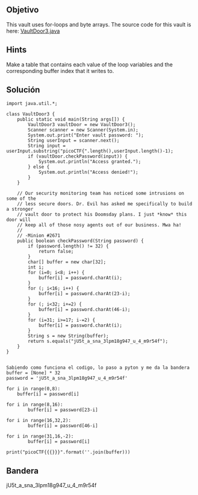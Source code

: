 ## Objetivo
This vault uses for-loops and byte arrays. The source code for this vault is here: [VaultDoor3.java](https://jupiter.challenges.picoctf.org/static/943ea40e3f54fca6d2145fa7aadc5e09/VaultDoor3.java)

## Hints
Make a table that contains each value of the loop variables and the corresponding buffer index that it writes to.

## Solución

```
import java.util.*;

class VaultDoor3 {
    public static void main(String args[]) {
        VaultDoor3 vaultDoor = new VaultDoor3();
        Scanner scanner = new Scanner(System.in);
        System.out.print("Enter vault password: ");
        String userInput = scanner.next();
        String input = userInput.substring("picoCTF{".length(),userInput.length()-1);
        if (vaultDoor.checkPassword(input)) {
            System.out.println("Access granted.");
        } else {
            System.out.println("Access denied!");
        }
    }

    // Our security monitoring team has noticed some intrusions on some of the
    // less secure doors. Dr. Evil has asked me specifically to build a stronger
    // vault door to protect his Doomsday plans. I just *know* this door will
    // keep all of those nosy agents out of our business. Mwa ha!
    //
    // -Minion #2671
    public boolean checkPassword(String password) {
        if (password.length() != 32) {
            return false;
        }
        char[] buffer = new char[32];
        int i;
        for (i=0; i<8; i++) {
            buffer[i] = password.charAt(i);
        }
        for (; i<16; i++) {
            buffer[i] = password.charAt(23-i);
        }
        for (; i<32; i+=2) {
            buffer[i] = password.charAt(46-i);
        }
        for (i=31; i>=17; i-=2) {
            buffer[i] = password.charAt(i);
        }
        String s = new String(buffer);
        return s.equals("jU5t_a_sna_3lpm18g947_u_4_m9r54f");
    }
}


Sabiendo como funciona el codigo, lo paso a pyton y me da la bandera
buffer = [None] * 32
password = 'jU5t_a_sna_3lpm18g947_u_4_m9r54f'

for i in range(0,8):
	buffer[i] = password[i]

for i in range(8,16):
    	buffer[i] = password[23-i]

for i in range(16,32,2):
    	buffer[i] = password[46-i]

for i in range(31,16,-2):
    	buffer[i] = password[i]

print("picoCTF{{{}}}".format(''.join(buffer)))
```
## Bandera
jU5t_a_sna_3lpm18g947_u_4_m9r54f